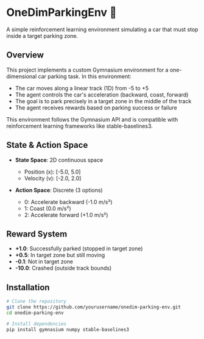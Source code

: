 # OneDimParkingEnv 🚗

A simple reinforcement learning environment simulating a car that must stop inside a target parking zone.

## Overview

This project implements a custom Gymnasium environment for a one-dimensional car parking task. In this environment:

- The car moves along a linear track (1D) from -5 to +5
- The agent controls the car's acceleration (backward, coast, forward)
- The goal is to park precisely in a target zone in the middle of the track
- The agent receives rewards based on parking success or failure

This environment follows the Gymnasium API and is compatible with reinforcement learning frameworks like stable-baselines3.

## State & Action Space

- **State Space**: 2D continuous space
  - Position (x): [-5.0, 5.0]
  - Velocity (v): [-2.0, 2.0]

- **Action Space**: Discrete (3 options)
  - 0: Accelerate backward (-1.0 m/s²)
  - 1: Coast (0.0 m/s²)
  - 2: Accelerate forward (+1.0 m/s²)

## Reward System

- **+1.0**: Successfully parked (stopped in target zone)
- **+0.5**: In target zone but still moving
- **-0.1**: Not in target zone
- **-10.0**: Crashed (outside track bounds)

## Installation

```bash
# Clone the repository
git clone https://github.com/yourusername/onedim-parking-env.git
cd onedim-parking-env

# Install dependencies
pip install gymnasium numpy stable-baselines3
